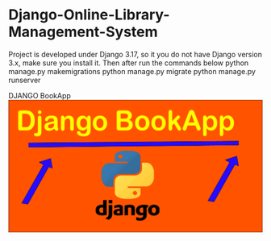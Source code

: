 # Django-Online-Library-Management-System


Project is developed under Django 3.17, so it you do not have Django version 3.x, make sure you install it. Then after run the commands below
python manage.py makemigrations
python manage.py migrate
python manage.py runserver



DJANGO BookApp
![alt text](https://github.com/MoTechStore/Django-Online-Library-Management-System/blob/main/thumb.png)
